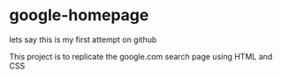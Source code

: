 # google-homepage
lets say this is my first attempt on github 

This project is to replicate the google.com search page using HTML and CSS
